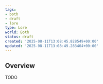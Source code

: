 ```yaml
---
tags:
- both
- draft
- lore
type: Lore
world: Both
status: draft
created: '2025-08-11T13:08:45.828549+00:00'
updated: '2025-08-11T13:08:49.283404+00:00'
---
```



## Overview

TODO
